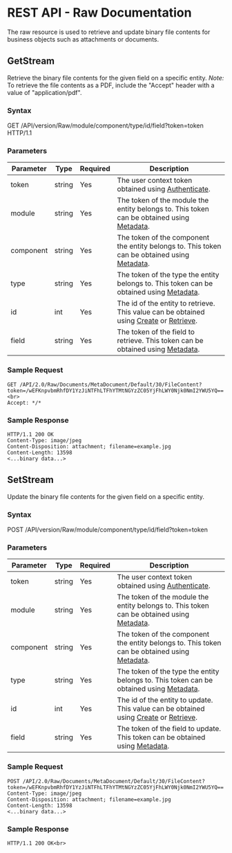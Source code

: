 # REST API - Raw Documentation

The raw resource is used to retrieve and update binary file contents for business objects such as attachments or documents.

## GetStream

Retrieve the binary file contents for the given field on a specific entity.
 _Note:_ To retrieve the file contents as a PDF, include the "Accept" header with a value of "application/pdf".

### Syntax

GET /API/version/Raw/module/component/type/id/field?token=token HTTP/1.1

### Parameters

| Parameter | Type | Required | Description |
| --- | --- | --- | --- |
| token | string | Yes | The user context token obtained using [Authenticate](Security.md#authenticate). |
| module | string | Yes | The token of the module the entity belongs to.  This token can be obtained using [Metadata](Meta.md). |
| component | string | Yes | The token of the component the entity belongs to.  This token can be obtained using [Metadata](Meta.md). |
| type | string | Yes | The token of the type the entity belongs to.  This token can be obtained using [Metadata](Meta.md). |
| id | int | Yes | The id of the entity to retrieve. This value can be obtained using [Create](data.html#Create) or [Retrieve](Data.md#retrieve). |
| field | string | Yes | The token of the field to retrieve. This token can be obtained using [Metadata](Meta.md). |

### Sample Request
```
GET /API/2.0/Raw/Documents/MetaDocument/Default/30/FileContent?token=/wEFKnpvbmRhfDY1YzJiNTFhLTFhYTMtNGYzZC05YjFhLWY0Njk0NmI2YWU5YQ==<br>
Accept: */*
```
### Sample Response
```
HTTP/1.1 200 OK
Content-Type: image/jpeg
Content-Disposition: attachment; filename=example.jpg
Content-Length: 13598
<...binary data...>
```
## SetStream

Update the binary file contents for the given field on a specific entity.

### Syntax

POST /API/version/Raw/module/component/type/id/field?token=token

### Parameters

| Parameter | Type | Required | Description |
| --- | --- | --- | --- |
| token | string | Yes | The user context token obtained using [Authenticate](Security.md#authenticate). |
| module | string | Yes | The token of the module the entity belongs to.  This token can be obtained using [Metadata](Meta.md). |
| component | string | Yes | The token of the component the entity belongs to.  This token can be obtained using [Metadata](Meta.md). |
| type | string | Yes | The token of the type the entity belongs to.  This token can be obtained using [Metadata](Meta.md). |
| id | int | Yes | The id of the entity to update. This value can be obtained using [Create](data.html#Create) or [Retrieve](Data.md#retrieve). |
| field | string | Yes | The token of the field to update. This token can be obtained using [Metadata](Meta.md). |

### Sample Request
```
POST /API/2.0/Raw/Documents/MetaDocument/Default/30/FileContent?token=/wEFKnpvbmRhfDY1YzJiNTFhLTFhYTMtNGYzZC05YjFhLWY0Njk0NmI2YWU5YQ==
Content-Type: image/jpeg
Content-Disposition: attachment; filename=example.jpg
Content-Length: 13598
<...binary data...>
```
### Sample Response
```
HTTP/1.1 200 OK<br>
```
